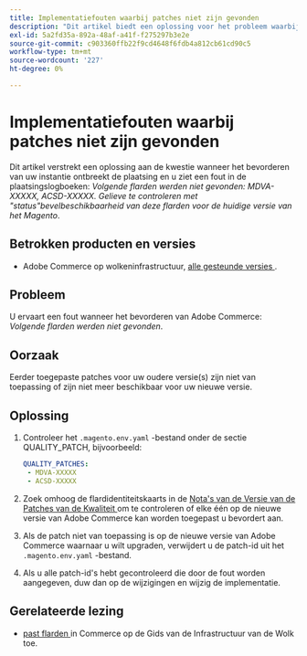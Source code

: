 ```yaml
---
title: Implementatiefouten waarbij patches niet zijn gevonden
description: "Dit artikel biedt een oplossing voor het probleem waarbij een fout *De volgende patches zijn niet gevonden: MDVA-XXXXX, ACSD-XXXXX. Controleer of deze patches beschikbaar zijn voor de huidige versie van het Magento*."
exl-id: 5a2fd35a-892a-48af-a41f-f275297b3e2e
source-git-commit: c903360ffb22f9cd4648f6fdb4a812cb61cd90c5
workflow-type: tm+mt
source-wordcount: '227'
ht-degree: 0%

---
```


# Implementatiefouten waarbij patches niet zijn gevonden

Dit artikel verstrekt een oplossing aan de kwestie wanneer het bevorderen van uw instantie ontbreekt de plaatsing en u ziet een fout in de plaatsingslogboeken: *Volgende flarden werden niet gevonden: MDVA-XXXXX, ACSD-XXXXX. Gelieve te controleren met &quot;status&quot;bevelbeschikbaarheid van deze flarden voor de huidige versie van het Magento*.

## Betrokken producten en versies

* Adobe Commerce op wolkeninfrastructuur, [ alle gesteunde versies ](https://magento.com/sites/default/files/magento-software-lifecycle-policy.pdf).


## Probleem

U ervaart een fout wanneer het bevorderen van Adobe Commerce: *Volgende flarden werden niet gevonden*.

## Oorzaak

Eerder toegepaste patches voor uw oudere versie(s) zijn niet van toepassing of zijn niet meer beschikbaar voor uw nieuwe versie.

## Oplossing

1. Controleer het `.magento.env.yaml` -bestand onder de sectie QUALITY_PATCH, bijvoorbeeld:

   ```yaml
   QUALITY_PATCHES:
    - MDVA-XXXXX
    - ACSD-XXXXX
   ```

1. Zoek omhoog de flardidentiteitskaarts in de [ Nota&#39;s van de Versie van de Patches van de Kwaliteit ](/docs/commerce-operations/tools/quality-patches-tool/release-notes.html) om te controleren of elke één op de nieuwe versie van Adobe Commerce kan worden toegepast u bevordert aan.
1. Als de patch niet van toepassing is op de nieuwe versie van Adobe Commerce waarnaar u wilt upgraden, verwijdert u de patch-id uit het `.magento.env.yaml` -bestand.
1. Als u alle patch-id&#39;s hebt gecontroleerd die door de fout worden aangegeven, duw dan op de wijzigingen en wijzig de implementatie.

## Gerelateerde lezing

* [ past flarden ](/docs/commerce-cloud-service/user-guide/develop/upgrade/apply-patches.html?lang=en#apply-a-patch-in-a-local-environment) in Commerce op de Gids van de Infrastructuur van de Wolk toe.
